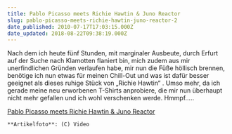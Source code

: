 ```yaml
---
title: Pablo Picasso meets Richie Hawtin & Juno Reactor
slug: pablo-picasso-meets-richie-hawtin-juno-reactor-2
date_published: 2010-07-17T17:03:15.000Z
date_updated: 2018-08-22T09:38:19.000Z
---
```


Nach dem ich heute fünf Stunden, mit marginaler Ausbeute, durch Erfurt auf der Suche nach Klamotten flaniert bin, mich zudem aus mir unerfindlichen Gründen verlaufen habe, mir nun die Füße höllisch brennen, benötige ich nun etwas für meinen Chill-Out und was ist dafür besser geeignet als dieses ruhige Stück von „Richie Hawtin“ . Umso mehr, da ich gerade meine neu erworbenen T-Shirts anprobiere, die mir nun überhaupt nicht mehr gefallen und ich wohl verschenken werde. Hmmpf…..

[Pablo Picasso meets Richie Hawtin & Juno Reactor](http://www.youtube.com/watch?v=cKYVEwoUqZg&amp;feature=player_embedded)

`**Artikelfoto**: (C) Video`

